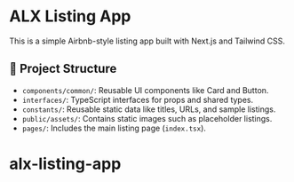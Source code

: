 # ALX Listing App
This is a simple Airbnb-style listing app built with Next.js and Tailwind CSS.

## 📁 Project Structure

- `components/common/`: Reusable UI components like Card and Button.
- `interfaces/`: TypeScript interfaces for props and shared types.
- `constants/`: Reusable static data like titles, URLs, and sample listings.
- `public/assets/`: Contains static images such as placeholder listings.
- `pages/`: Includes the main listing page (`index.tsx`).
# alx-listing-app
